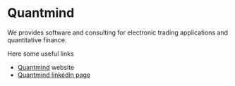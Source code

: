 # Quantmind

We provides software and consulting for electronic trading applications and quantitative finance.

Here some useful links

* [Quantmind](https://quantmind.com) website
* [Quantmind linkedin page](https://www.linkedin.com/company/dynamic-quant-limited/)
